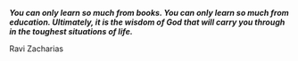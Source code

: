 _**You can only learn so much from books. You can only learn so much from education. Ultimately, it is the wisdom of God that will carry you through in the toughest situations of life.**_

Ravi Zacharias